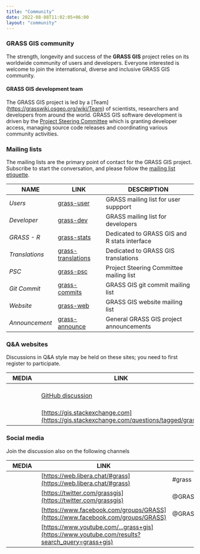 ```yaml
---
title: "Community"
date: 2022-08-08T11:02:05+06:00
layout: "community"
---
```


### GRASS GIS community

The strength, longevity and success of the **GRASS GIS** project relies on its worldwide community of users and developers. Everyone interested is welcome to join the  international, diverse and inclusive GRASS GIS community.

<!--- 
#### GRASS GIS user groups

| <div style="width:70px">FLAG</div> | <div style="width:140px"> COUNTRY</div> | DESCRIPTION |
|------|---------|-------------|
| <span class="flag-icon flag-icon-ca"></span>  | Canada |  [ Ottawa GRASS User's Group](https://wiki.osgeo.org/index.php/Ottawa_Chapter)  |
| <span class="flag-icon flag-icon-cz"></span>  | Czech Rep. |  [Českésdružení uživatelů GISu GRASS](http://grass.fsv.cvut.cz/) |
| <span class="flag-icon flag-icon-de"></span>  | Germany |  [FOSSGIS e.V.](http://www.fossgis.de/) |
| <span class="flag-icon flag-icon-in"></span>  | India |  [OSGeo India local chapter](https://wiki.osgeo.org/index.php/India) |
| <span class="flag-icon flag-icon-it"></span>  | Italy |  [GFOSS.it](https://www.gfoss.it/) |
| <span class="flag-icon flag-icon-pl"></span>  | Poland |  [GRASS Poland](http://www.grass-gis.pl/) |
| <span class="flag-icon flag-icon-us"></span>  | USA |  [Los Angeles GRASS user group](http://www.meetup.com/Los-Angeles-Area-GRASS-Users-Group) |
\
--->

#### GRASS GIS development team

The GRASS GIS project is led by a [Team] (https://grasswiki.osgeo.org/wiki/Team) of scientists, researchers and developers from around the world. GRASS GIS software development is driven by the  [Project Steering Committee](https://trac.osgeo.org/grass/wiki/PSC) which is granting developer access, managing source code releases and coordinating various community activities.

### Mailing lists

<div class="alert rounded-0 alert-default">
The mailing lists are the primary point of contact for the GRASS GIS project. 
Subscribe to start the conversation, and please follow the <a href="https://grasswiki.osgeo.org/wiki/Mailing_list_etiquette" target="_blank">mailing list etiquette</a>.
</div>

| NAME | LINK | DESCRIPTION |
|------|---------|-------------|
| *Users*  |  [grass-user](https://lists.osgeo.org/mailman/listinfo/grass-user) | GRASS mailing list for user suppport |
| *Developer*  | [grass-dev](https://lists.osgeo.org/mailman/listinfo/grass-dev) | GRASS mailing list for developers |
| *GRASS - R*  | [grass-stats](https://lists.osgeo.org/mailman/listinfo/grass-stats)  | Dedicated to GRASS GIS and R stats interface |
| *Translations*  | [grass-translations](https://lists.osgeo.org/mailman/listinfo/grass-translations) | Dedicated to GRASS GIS translations |
| *PSC*  | [grass-psc](https://lists.osgeo.org/mailman/listinfo/grass-psc) | Project Steering Committee mailing list |
| *Git Commit*  | [grass-commits](https://lists.osgeo.org/mailman/listinfo/grass-commit) | GRASS GIS git commit mailing list |
| *Website*  | [grass-web](https://lists.osgeo.org/mailman/listinfo/grass-web) | GRASS GIS website mailing list |
| *Announcement*  |  [grass-announce](https://lists.osgeo.org/mailman/listinfo/grass-announce) | General GRASS GIS project announcements |

### Q&A websites

<div class="alert rounded-0 alert-default">
Discussions in Q&A style may be held on these sites; you need to first register to participate.
</div>

| <div style="width:70px">MEDIA</div> | LINK |  |
|------|---------|-------------|
| <i class="fa fa-github"></i> |  [GitHub discussion](https://github.com/OSGeo/grass/discussions) | GitHub Discussions for GRASS GIS |
| <i class="fa fa-stack-exchange"></i> |  [https://gis.stackexchange.com](https://gis.stackexchange.com/questions/tagged/grass) | GRASS GIS on Stackexchange |

### Social media

<div class="alert rounded-0 alert-default">
Join the discussion also on the following channels
</div>

| <div style="width:70px">MEDIA</div> | LINK |  |
|------|---------|-------------|
| <i class="fa fa-terminal"></i> |  [https://web.libera.chat/#grass](https://web.libera.chat/#grass) | #grass |
| <i class="fa fa-twitter"></i> |  [https://twitter.com/grassgis](https://twitter.com/grassgis) | @GRASSGIS |
| <i class="fa fa-facebook"></i> |  [https://www.facebook.com/groups/GRASS](https://www.facebook.com/groups/GRASS) | @GRASSGIS |
| <i class="fa fa-youtube"></i> |  [https://www.youtube.com/...grass+gis](https://www.youtube.com/results?search_query=grass+gis) |  |

